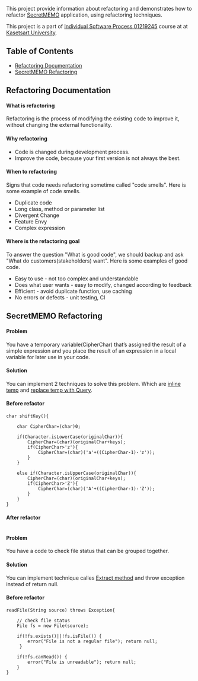 This project provide information about refactoring and demonstrates how to refactor [SecretMEMO](https://github.com/Jomsaruj/PA4-SecretMEMO) application, using refactoring techniques.

This project is a part of [Individual Software Process 01219245](https://cpske.github.io/ISP/) course at at [Kasetsart University](https://ku.ac.th/th). 

## Table of Contents
* [Refactoring Documentation](#refactoring-documentation)
* [SecretMEMO Refactoring](#secretmemo-refactoring)

## Refactoring Documentation

#### What is refactoring

Refactoring is the process of modifying the existing code to improve it, without changing the external functionality.

#### Why refactoring

* Code is changed during development process.
* Improve the code, because your first version is not always the best.

#### When to refactoring

Signs that code needs refactoring sometime called "code smells". Here is some example of code smells.

* Duplicate code
* Long class, method or parameter list
* Divergent Change
* Feature Envy 
* Complex expression

#### Where is the refactoring goal

To answer the question "What is good code", we should backup and ask "What do customers(stakeholders) want". Here is some examples of good code.

* Easy to use - not too complex and understandable
* Does what user wants - easy to modify, changed according to feedback
* Efficient - avoid duplicate function, use caching
* No errors or defects - unit testing, CI

## SecretMEMO Refactoring

#### Problem
You have a temporary variable(CipherChar) that’s assigned the result of a simple expression and you place the result of an expression in a local variable for later use in your code.

#### Solution
You can implement 2 techniques to solve this problem. Which are [inline temp](https://refactoring.guru/inline-temp) and [replace temp with Query](https://refactoring.guru/replace-temp-with-query).

#### Before refactor

```
char shiftKey(){

    char CipherChar=(char)0;
    
    if(Character.isLowerCase(originalChar)){
        CipherChar=(char)(originalChar+keys);
        if(CipherChar>'z'){
            CipherChar=(char)('a'+((CipherChar-1)-'z'));
        }
    }
    
    else if(Character.isUpperCase(originalChar)){
        CipherChar=(char)(originalChar+keys);
        if(CipherChar>'Z'){
            CipherChar=(char)('A'+((CipherChar-1)-'Z'));
        }
    }
}
```

#### After refactor

```

```

#### Problem

You have a code to check file status that can be grouped together.

#### Solution 

You can implement technique calles [Extract method](https://refactoring.guru/extract-method) and throw exception instead of return null.

#### Before refactor

```
readFile(String source) throws Exception{

    // check file status
    File fs = new File(source);

    if(!fs.exists()||!fs.isFile()) {
        error("File is not a regular file"); return null;
     }

    if(!fs.canRead()) {
        error("File is unreadable"); return null;
    }   
} 
```




